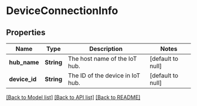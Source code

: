 # DeviceConnectionInfo

## Properties
Name | Type | Description | Notes
------------ | ------------- | ------------- | -------------
**hub_name** | **String** | The host name of the IoT hub. | [default to null]
**device_id** | **String** | The ID of the device in IoT hub. | [default to null]

[[Back to Model list]](../README.md#documentation-for-models) [[Back to API list]](../README.md#documentation-for-api-endpoints) [[Back to README]](../README.md)


